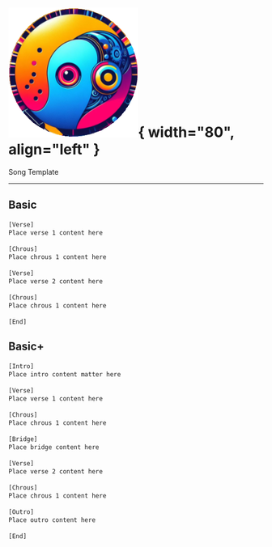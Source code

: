 # ![Suno Tags Logo](../imgs/rnd-logo.png){ width="80", align="left" } 
<span class="tag-title">Song Template</span>

---

## Basic

```
[Verse]
Place verse 1 content here

[Chrous]
Place chrous 1 content here

[Verse]
Place verse 2 content here

[Chrous]
Place chrous 1 content here

[End]
```

## Basic+

```
[Intro]
Place intro content matter here

[Verse]
Place verse 1 content here

[Chrous]
Place chrous 1 content here

[Bridge]
Place bridge content here

[Verse]
Place verse 2 content here

[Chrous]
Place chrous 1 content here

[Outro]
Place outro content here

[End]
```